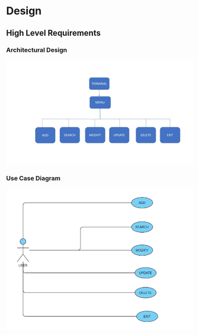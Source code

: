 # Design
## High Level Requirements
### Architectural Design
![Architectural_design](https://github.com/295578/mini_project29/blob/main/Images/Architectural.JPG)
### Use Case Diagram
![usecase_diagram](https://github.com/295578/mini_project29/blob/main/Images/usecase_diagram.png)
